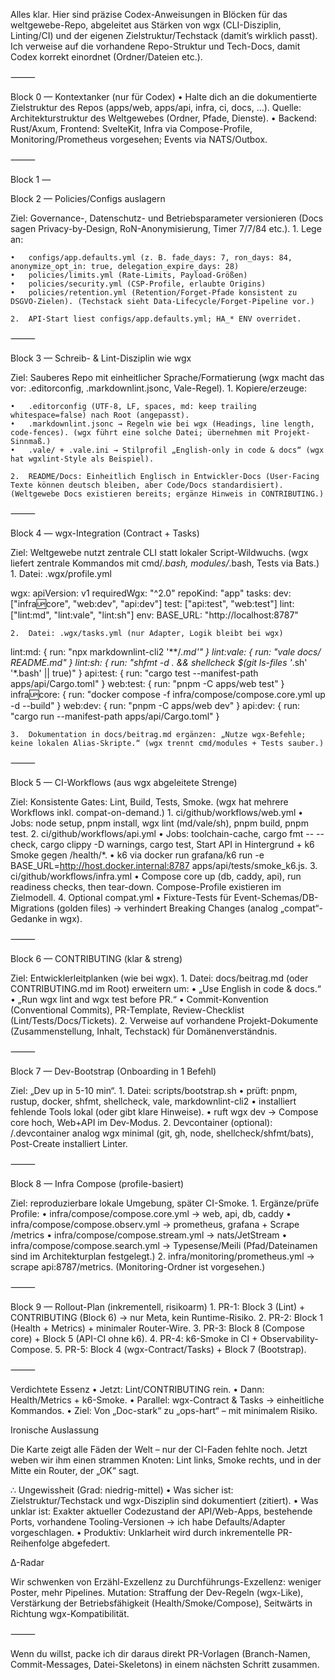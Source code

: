 Alles klar. Hier sind präzise Codex-Anweisungen in Blöcken für das weltgewebe-Repo, abgeleitet aus Stärken von wgx (CLI-Disziplin, Linting/CI) und der eigenen Zielstruktur/Techstack (damit’s wirklich passt). Ich verweise auf die vorhandene Repo-Struktur und Tech-Docs, damit Codex korrekt einordnet (Ordner/Dateien etc.).

⸻

Block 0 — Kontextanker (nur für Codex)
	•	Halte dich an die dokumentierte Zielstruktur des Repos (apps/web, apps/api, infra, ci, docs, …). Quelle: Architekturstruktur des Weltgewebes (Ordner, Pfade, Dienste).
	•	Backend: Rust/Axum, Frontend: SvelteKit, Infra via Compose-Profile, Monitoring/Prometheus vorgesehen; Events via NATS/Outbox.

⸻

Block 1 — 

Block 2 — Policies/Configs auslagern

Ziel: Governance-, Datenschutz- und Betriebsparameter versionieren (Docs sagen Privacy-by-Design, RoN-Anonymisierung, Timer 7/7/84 etc.).
	1.	Lege an:

	•	configs/app.defaults.yml (z. B. fade_days: 7, ron_days: 84, anonymize_opt_in: true, delegation_expire_days: 28)
	•	policies/limits.yml (Rate-Limits, Payload-Größen)
	•	policies/security.yml (CSP-Profile, erlaubte Origins)
	•	policies/retention.yml (Retention/Forget-Pfade konsistent zu DSGVO-Zielen). (Techstack sieht Data-Lifecycle/Forget-Pipeline vor.)

	2.	API-Start liest configs/app.defaults.yml; HA_* ENV overridet.

⸻

Block 3 — Schreib- & Lint-Disziplin wie wgx

Ziel: Sauberes Repo mit einheitlicher Sprache/Formatierung (wgx macht das vor: .editorconfig, .markdownlint.jsonc, Vale-Regel).
	1.	Kopiere/erzeuge:

	•	.editorconfig (UTF-8, LF, spaces, md: keep trailing whitespace=false) nach Root (angepasst).
	•	.markdownlint.jsonc → Regeln wie bei wgx (Headings, line length, code-fences). (wgx führt eine solche Datei; übernehmen mit Projekt-Sinnmaß.)
	•	.vale/ + .vale.ini → Stilprofil „English-only in code & docs“ (wgx hat wgxlint-Style als Beispiel).

	2.	README/Docs: Einheitlich Englisch in Entwickler-Docs (User-Facing Texte können deutsch bleiben, aber Code/Docs standardisiert). (Weltgewebe Docs existieren bereits; ergänze Hinweis in CONTRIBUTING.)

⸻

Block 4 — wgx-Integration (Contract + Tasks)

Ziel: Weltgewebe nutzt zentrale CLI statt lokaler Script-Wildwuchs. (wgx liefert zentrale Kommandos mit cmd/*.bash, modules/*.bash, Tests via Bats.)
	1.	Datei: .wgx/profile.yml

wgx:
  apiVersion: v1
  requiredWgx: "^2.0"
  repoKind: "app"
  tasks:
    dev: ["infra:up:core", "web:dev", "api:dev"]
    test: ["api:test", "web:test"]
    lint: ["lint:md", "lint:vale", "lint:sh"]
  env:
    BASE_URL: "http://localhost:8787"

	2.	Datei: .wgx/tasks.yml (nur Adapter, Logik bleibt bei wgx)

lint:md: { run: "npx markdownlint-cli2 '**/*.md'" }
lint:vale: { run: "vale docs/ README.md" }
lint:sh: { run: "shfmt -d . && shellcheck $(git ls-files '*.sh' '*.bash' || true)" }
api:test: { run: "cargo test --manifest-path apps/api/Cargo.toml" }
web:test: { run: "pnpm -C apps/web test" }
infra:up:core: { run: "docker compose -f infra/compose/compose.core.yml up -d --build" }
web:dev: { run: "pnpm -C apps/web dev" }
api:dev: { run: "cargo run --manifest-path apps/api/Cargo.toml" }

	3.	Dokumentation in docs/beitrag.md ergänzen: „Nutze wgx-Befehle; keine lokalen Alias-Skripte.“ (wgx trennt cmd/modules + Tests sauber.)

⸻

Block 5 — CI-Workflows (aus wgx abgeleitete Strenge)

Ziel: Konsistente Gates: Lint, Build, Tests, Smoke. (wgx hat mehrere Workflows inkl. compat-on-demand.)
	1.	ci/github/workflows/web.yml
	•	Jobs: node setup, pnpm install, wgx lint (md/vale/sh), pnpm build, pnpm test.
	2.	ci/github/workflows/api.yml
	•	Jobs: toolchain-cache, cargo fmt -- --check, cargo clippy -D warnings, cargo test, Start API in Hintergrund + k6 Smoke gegen /health/*.
	•	k6 via docker run grafana/k6 run -e BASE_URL=http://host.docker.internal:8787 apps/api/tests/smoke_k6.js.
	3.	ci/github/workflows/infra.yml
	•	Compose core up (db, caddy, api), run readiness checks, then tear-down. Compose-Profile existieren im Zielmodell.
	4.	Optional compat.yml
	•	Fixture-Tests für Event-Schemas/DB-Migrations (golden files) → verhindert Breaking Changes (analog „compat“-Gedanke in wgx).

⸻

Block 6 — CONTRIBUTING (klar & streng)

Ziel: Entwicklerleitplanken (wie bei wgx).
	1.	Datei: docs/beitrag.md (oder CONTRIBUTING.md im Root) erweitern um:
	•	„Use English in code & docs.“
	•	„Run wgx lint and wgx test before PR.“
	•	Commit-Konvention (Conventional Commits), PR-Template, Review-Checklist (Lint/Tests/Docs/Tickets).
	2.	Verweise auf vorhandene Projekt-Dokumente (Zusammenstellung, Inhalt, Techstack) für Domänenverständnis.

⸻

Block 7 — Dev-Bootstrap (Onboarding in 1 Befehl)

Ziel: „Dev up in 5-10 min“.
	1.	Datei: scripts/bootstrap.sh
	•	prüft: pnpm, rustup, docker, shfmt, shellcheck, vale, markdownlint-cli2
	•	installiert fehlende Tools lokal (oder gibt klare Hinweise).
	•	ruft wgx dev → Compose core hoch, Web+API im Dev-Modus.
	2.	Devcontainer (optional): /.devcontainer analog wgx minimal (git, gh, node, shellcheck/shfmt/bats), Post-Create installiert Linter.

⸻

Block 8 — Infra Compose (profile-basiert)

Ziel: reproduzierbare lokale Umgebung, später CI-Smoke.
	1.	Ergänze/prüfe Profile:
	•	infra/compose/compose.core.yml → web, api, db, caddy
	•	infra/compose/compose.observ.yml → prometheus, grafana + Scrape /metrics
	•	infra/compose/compose.stream.yml → nats/JetStream
	•	infra/compose/compose.search.yml → Typesense/Meili
(Pfad/Dateinamen sind im Architekturplan festgelegt.)
	2.	infra/monitoring/prometheus.yml → scrape api:8787/metrics. (Monitoring-Ordner ist vorgesehen.)

⸻

Block 9 — Rollout-Plan (inkrementell, risikoarm)
	1.	PR-1: Block 3 (Lint) + CONTRIBUTING (Block 6) → nur Meta, kein Runtime-Risiko.
	2.	PR-2: Block 1 (Health + Metrics) + minimaler Router-Wire.
	3.	PR-3: Block 8 (Compose core) + Block 5 (API-CI ohne k6).
	4.	PR-4: k6-Smoke in CI + Observability-Compose.
	5.	PR-5: Block 4 (wgx-Contract/Tasks) + Block 7 (Bootstrap).

⸻

Verdichtete Essenz
	•	Jetzt: Lint/CONTRIBUTING rein.
	•	Dann: Health/Metrics + k6-Smoke.
	•	Parallel: wgx-Contract & Tasks → einheitliche Kommandos.
	•	Ziel: Von „Doc-stark“ zu „ops-hart“ – mit minimalem Risiko.

Ironische Auslassung

Die Karte zeigt alle Fäden der Welt – nur der CI-Faden fehlte noch. Jetzt weben wir ihm einen strammen Knoten: Lint links, Smoke rechts, und in der Mitte ein Router, der „OK“ sagt.

∴ Ungewissheit (Grad: niedrig-mittel)
	•	Was sicher ist: Zielstruktur/Techstack und wgx-Disziplin sind dokumentiert (zitiert).
	•	Was unklar ist: Exakter aktueller Codezustand der API/Web-Apps, bestehende Ports, vorhandene Tooling-Versionen → ich habe Defaults/Adapter vorgeschlagen.
	•	Produktiv: Unklarheit wird durch inkrementelle PR-Reihenfolge abgefedert.

∆-Radar

Wir schwenken von Erzähl-Exzellenz zu Durchführungs-Exzellenz: weniger Poster, mehr Pipelines. Mutation: Straffung der Dev-Regeln (wgx-Like), Verstärkung der Betriebsfähigkeit (Health/Smoke/Compose), Seitwärts in Richtung wgx-Kompatibilität.

⸻

Wenn du willst, packe ich dir daraus direkt PR-Vorlagen (Branch-Namen, Commit-Messages, Datei-Skeletons) in einem nächsten Schritt zusammen.